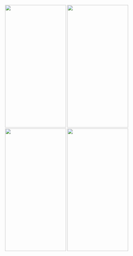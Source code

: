<img src="https://user-images.githubusercontent.com/101512273/209422639-e0b22e6b-7805-465d-8d56-d1af94ba95c9.png" width="200" height="400" />                         <img src="https://user-images.githubusercontent.com/101512273/209422643-98c198f4-9972-4495-b493-79ce65ecd37d.png" width="200" height="400" />
<img src="https://user-images.githubusercontent.com/101512273/209422822-874ec4e0-c052-4619-82d3-d1b425ea729d.png" width="200" height="400" />                         <img src="https://user-images.githubusercontent.com/101512273/209422832-856cc361-8efb-408e-83e6-be5df613f873.png" width="200" height="400" />
